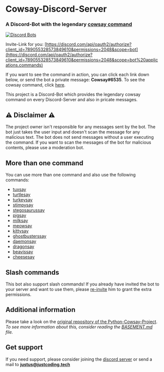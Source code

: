 # Cowsay-Discord-Server
### A Discord-Bot with the legendary [cowsay command](https://en.wikipedia.org/wiki/Cowsay)

[![Discord Bots](https://top.gg/api/widget/789055328573849610.svg)](https://top.gg/bot/789055328573849610)

Invite-Link for you: [https://discord.com/api/oauth2/authorize?client_id=789055328573849610&permissions=2048&scope=bot](https://discord.com/api/oauth2/authorize?client_id=789055328573849610&permissions=2048&scope=bot%20applications.commands)

If you want to see the command in action, you can click each link down below, or send the bot a private message: **Cowsay#6535**. To see the cowsay command, click [here](https://justcoding.tech/cowsay/cowsay.jpg).

This project is a Discord-Bot which provides the legendary cowsay command on every Discord-Server and also in pricate messages. 

## ⚠️ Disclaimer ⚠️
The project owner isn't responsible for any messages sent by the bot. The bot just takes the user input and doesn't scan the message for any malicious text. The bot does not send messages without a user executing the command.
If you want to scan the messages of the bot for malicious contents, please use a moderation bot. 

## More than one command
You can use more than one command and also use the following commands:
  - [tuxsay](https://justcoding.tech/cowsay/tuxsay.jpg)
  - [turtlesay](https://justcoding.tech/cowsay/turtlesay.jpg)
  - [turkeysay](https://justcoding.tech/cowsay/turkeysay.jpg)
  - [stimpysay](https://justcoding.tech/cowsay/stimpysay.jpg)
  - [stegosaurussay](https://justcoding.tech/cowsay/stegosaurussay.jpg)
  - [pigsay](https://justcoding.tech/cowsay/pigsay.jpg)
  - [milksay](https://justcoding.tech/cowsay/milksay.jpg)
  - [meowsay](https://justcoding.tech/cowsay/meowsay.jpg)
  - [kittysay](https://justcoding.tech/cowsay/kittysay.jpg)
  - [ghostbusterssay](https://justcoding.tech/cowsay/ghostbusterssay.jpg)
  - [daemonsay](https://justcoding.tech/cowsay/daemonsay.jpg)
  - [dragonsay](https://justcoding.tech/cowsay/dragonsay.jpg)
  - [beavissay](https://justcoding.tech/cowsay/beavissay.jpg)
  - [cheesesay](https://justcoding.tech/cowsay/cheesesay.jpg)

## Slash commands
This bot also support slash commands! If you already have invited the bot to your server and want to use them, please [re-invite](https://discord.com/api/oauth2/authorize?client_id=789055328573849610&permissions=2048&scope=bot%20applications.commands) him to grant the extra permissions.


## Additional information
Please take a look on the [original repository of the Python-Cowsay-Project](https://github.com/VaasuDevanS/cowsay-python). 
*To see more information about this, consider reading the [BASEMENT.md](https://github.com/just-dev-creator/Cowsay-Discord-Bot/blob/main/BASEMENT.md) file.*


## Get support
If you need support, please consider joining the [discord server](https://discord.gg/UHhQcuST6G) or send a mail to **[justus@justcoding.tech](mailto:justus@justcoding.tech)**
